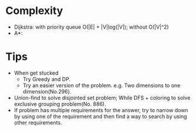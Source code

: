 
# Complexity
- Dijkstra: with priority queue O(|E| + |V|log(|V|); without O(|V|^2)
-	A*: 	

# Tips
-	When get stucked
    - Try Greedy and DP.
    - Try an easier version of the problem. e.g. Two dimensions to one dimension(No.296).
-	Union-find to solve disjointed set problem; While DFS + coloring to solve exclusive grouping problem(No. 886).
- If problem has multiple requirements for the answer, try to narrow down by using one of the requirement and then find a way to search by using other requirements.
